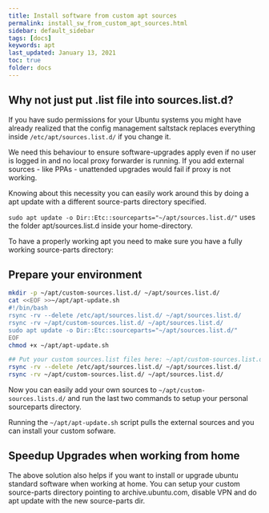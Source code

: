 ```yaml
---
title: Install software from custom apt sources
permalink: install_sw_from_custom_apt_sources.html
sidebar: default_sidebar
tags: [docs]
keywords: apt
last_updated: January 13, 2021
toc: true
folder: docs
---
```


## Why not just put .list file into sources.list.d?

If you have sudo permissions for your Ubuntu systems you might have already realized that the config management saltstack replaces everything inside `/etc/apt/sources.list.d/` if you change it.

We need this behaviour to ensure software-upgrades apply even if no user is logged in and no local proxy forwarder is running. If you add external sources - like PPAs - unattended upgrades would fail if proxy is not working.

Knowing about this necessity you can easily work around this by doing a apt update with a different source-parts directory specified.

`sudo apt update -o Dir::Etc::sourceparts="~/apt/sources.list.d/"` uses the folder apt/sources.list.d inside your home-directory.

To have a properly working apt you need to make sure you have a fully working source-parts directory:

## Prepare your environment

```bash
mkdir -p ~/apt/custom-sources.list.d/ ~/apt/sources.list.d/
cat <<EOF >>~/apt/apt-update.sh
#!/bin/bash
rsync -rv --delete /etc/apt/sources.list.d/ ~/apt/sources.list.d/
rsync -rv ~/apt/custom-sources.list.d/ ~/apt/sources.list.d/
sudo apt update -o Dir::Etc::sourceparts="~/apt/sources.list.d/"
EOF
chmod +x ~/apt/apt-update.sh

## Put your custom sources.list files here: ~/apt/custom-sources.list.d/
rsync -rv --delete /etc/apt/sources.list.d/ ~/apt/sources.list.d/
rsync -rv ~/apt/custom-sources.list.d/ ~/apt/sources.list.d/
```

Now you can easily add your own sources to `~/apt/custom-sources.lists.d/` and run the last two commands to setup your personal sourceparts directory.

Running the `~/apt/apt-update.sh` script pulls the external sources and you can install your custom sofware.

## Speedup Upgrades when working from home

The above solution also helps if you want to install or upgrade ubuntu standard software when working at home. You can setup your custom source-parts directory pointing to archive.ubuntu.com, disable VPN and do apt update with the new source-parts dir.
